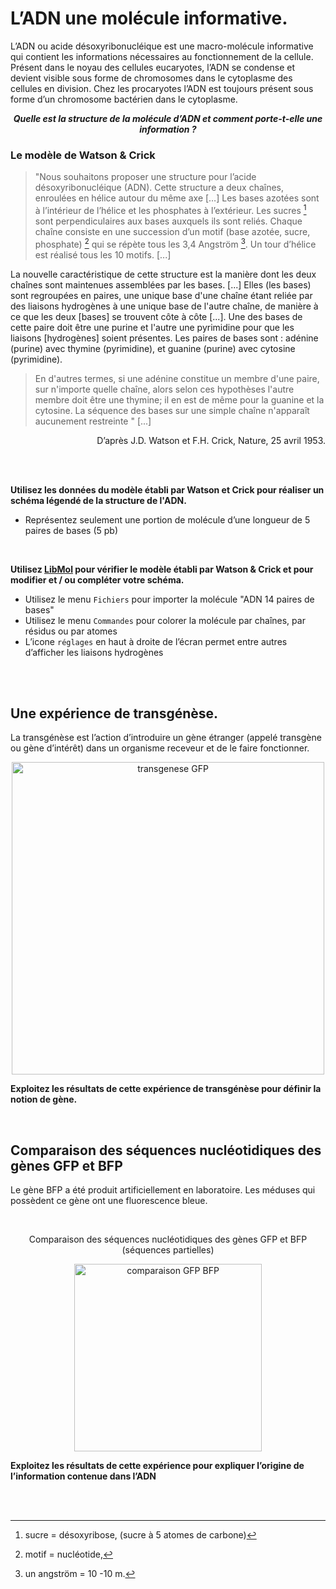 # L’ADN une molécule informative.

L’ADN ou acide désoxyribonucléique est une macro-molécule informative qui contient les informations nécessaires au fonctionnement de la cellule. Présent dans le noyau des cellules eucaryotes, l’ADN se condense et devient visible sous forme de chromosomes dans le cytoplasme des cellules en division. Chez les procaryotes l’ADN est toujours présent sous forme d’un chromosome bactérien dans le cytoplasme.

***<p align=center>Quelle est la structure de la molécule d’ADN et comment porte-t-elle une information ?</p>***


### Le modèle de Watson & Crick

>"Nous souhaitons proposer une structure pour l’acide désoxyribonucléique (ADN). Cette structure a deux chaînes, enroulées en hélice autour du même axe […] Les bases azotées sont à l’intérieur de l’hélice et les phosphates à l’extérieur. Les sucres [^sucre] sont perpendiculaires aux bases auxquels ils sont reliés. Chaque chaîne consiste en une succession d’un motif (base azotée, sucre, phosphate) [^motif] qui se répète tous les 3,4 Angström [^angström]. Un tour d’hélice est réalisé tous les 10 motifs. [...]
>
La nouvelle caractéristique de cette structure est la manière dont les deux chaînes sont maintenues assemblées par les bases. [...] Elles (les bases) sont regroupées en paires, une unique base d'une chaîne étant reliée par des liaisons hydrogènes à une unique base de l'autre chaîne, de manière à ce que les deux [bases] se trouvent côte à côte [...]. Une des bases de cette paire doit être une purine et l'autre une pyrimidine pour que les liaisons [hydrogènes] soient présentes. Les paires de bases sont : adénine (purine) avec thymine (pyrimidine), et guanine (purine) avec cytosine (pyrimidine).
>
>En d'autres termes, si une adénine constitue un membre d'une paire, sur n'importe quelle chaîne, alors selon ces hypothèses l'autre membre doit être une thymine; il en est de même pour la guanine et la cytosine. La séquence des bases sur une simple chaîne n'apparaît aucunement restreinte " [...]
>
<p align=right>D’après J.D. Watson et F.H. Crick, Nature, 25 avril 1953.</p>


[^sucre]: sucre = désoxyribose, (sucre à 5 atomes de carbone)

[^motif]: motif = nucléotide, 

[^angström]: un angström = 10 -10 m.

<p></br></br></p>

**Utilisez les données du modèle établi par Watson et Crick pour réaliser un schéma légendé de la structure de l'ADN.**

- Représentez seulement une portion de molécule d’une longueur de 5 paires de bases (5 pb)

<p></br></p>

**Utilisez [LibMol](https://www.libmol.org) pour vérifier le modèle établi par Watson & Crick et pour modifier et / ou compléter votre schéma.**

- Utilisez le menu `Fichiers` pour importer la molécule "ADN 14 paires de bases"
- Utilisez le menu `Commandes` pour colorer la molécule par chaînes, par résidus ou par atomes
- L’icone `réglages` en haut à droite de l’écran permet entre autres d’afficher les liaisons hydrogènes

<p></br></br></p>

## Une expérience de transgénèse.

La transgénèse est l’action d’introduire un gène étranger (appelé transgène ou gène d’intérêt) dans un organisme receveur et de le faire fonctionner.

<div align=center>

<a href="https://ipfs.io/ipfs/QmVNiaiAw1tYVKbqn5AeHgoN8BWTjfxyjLYjGui9DJj88g">
<img src="https://ipfs.io/ipfs/QmVNiaiAw1tYVKbqn5AeHgoN8BWTjfxyjLYjGui9DJj88g" width=500 alt="transgenese GFP">
</a>
</div>

**Exploitez les résultats de cette expérience de transgénèse pour définir la notion de gène.**

<p></br></p>

## Comparaison des séquences nucléotidiques des gènes GFP et BFP

Le gène BFP a été produit artificiellement en laboratoire. Les méduses qui possèdent ce gène ont une fluorescence bleue.

<p></br></p>

<div align=center>
<p>Comparaison des séquences nucléotidiques des gènes GFP et BFP </br>(séquences partielles)</p>
<a href="https://ipfs.io/ipfs/QmUxHUZSPWbsbgH2V8RqzZfkN9KvSQAAT68bUKDFWwXhdB">
<img src="https://ipfs.io/ipfs/QmUxHUZSPWbsbgH2V8RqzZfkN9KvSQAAT68bUKDFWwXhdB" height=300 alt="comparaison GFP BFP">
</a>

</div>

**Exploitez les résultats de cette expérience pour expliquer l’origine de l’information contenue dans l’ADN**

<p></br></br></p>
